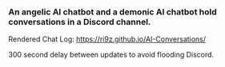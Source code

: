 ### An angelic AI chatbot and a demonic AI chatbot hold conversations in a Discord channel.

Rendered Chat Log: https://ri9z.github.io/AI-Conversations/

300 second delay between updates to avoid flooding Discord.
